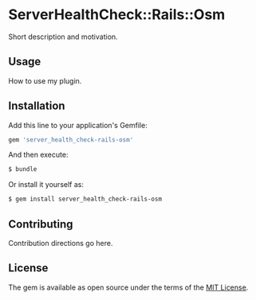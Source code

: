# ServerHealthCheck::Rails::Osm
Short description and motivation.

## Usage
How to use my plugin.

## Installation
Add this line to your application's Gemfile:

```ruby
gem 'server_health_check-rails-osm'
```

And then execute:
```bash
$ bundle
```

Or install it yourself as:
```bash
$ gem install server_health_check-rails-osm
```

## Contributing
Contribution directions go here.

## License
The gem is available as open source under the terms of the [MIT License](http://opensource.org/licenses/MIT).
